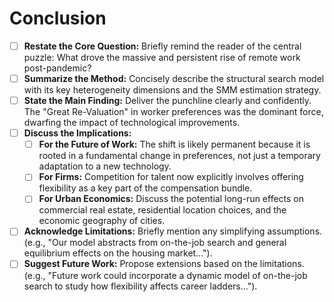 # **Conclusion**

-   [ ] **Restate the Core Question:** Briefly remind the reader of the central puzzle: What drove the massive and persistent rise of remote work post-pandemic?
-   [ ] **Summarize the Method:** Concisely describe the structural search model with its key heterogeneity dimensions and the SMM estimation strategy.
-   [ ] **State the Main Finding:** Deliver the punchline clearly and confidently. The "Great Re-Valuation" in worker preferences was the dominant force, dwarfing the impact of technological improvements.
-   [ ] **Discuss the Implications:**
    -   [ ] **For the Future of Work:** The shift is likely permanent because it is rooted in a fundamental change in preferences, not just a temporary adaptation to a new technology.
    -   [ ] **For Firms:** Competition for talent now explicitly involves offering flexibility as a key part of the compensation bundle.
    -   [ ] **For Urban Economics:** Discuss the potential long-run effects on commercial real estate, residential location choices, and the economic geography of cities.
-   [ ] **Acknowledge Limitations:** Briefly mention any simplifying assumptions. (e.g., "Our model abstracts from on-the-job search and general equilibrium effects on the housing market...").
-   [ ] **Suggest Future Work:** Propose extensions based on the limitations. (e.g., "Future work could incorporate a dynamic model of on-the-job search to study how flexibility affects career ladders...").